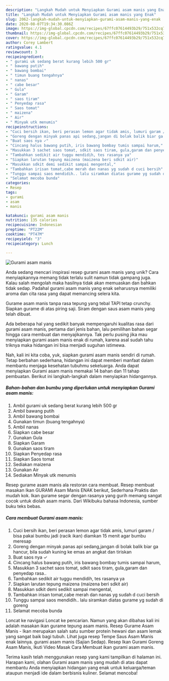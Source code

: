 ```yaml
---
description: "Langkah Mudah untuk Menyiapkan Gurami asam manis yang Enak"
title: "Langkah Mudah untuk Menyiapkan Gurami asam manis yang Enak"
slug: 2062-langkah-mudah-untuk-menyiapkan-gurami-asam-manis-yang-enak
date: 2020-08-07T19:34:30.086Z
image: https://img-global.cpcdn.com/recipes/67ffc07614493b29/751x532cq70/gurami-asam-manis-foto-resep-utama.jpg
thumbnail: https://img-global.cpcdn.com/recipes/67ffc07614493b29/751x532cq70/gurami-asam-manis-foto-resep-utama.jpg
cover: https://img-global.cpcdn.com/recipes/67ffc07614493b29/751x532cq70/gurami-asam-manis-foto-resep-utama.jpg
author: Corey Lambert
ratingvalue: 4.1
reviewcount: 3
recipeingredient:
- " gurami uk sedang berat kurang lebih 500 gr"
- " bawang putih"
- " bawang bombai"
- " timun buang tengahnya"
- " nanas"
- " cabe besar"
- " Gula"
- " Garam"
- " saos tiram"
- " Penyedap rasa"
- " Saos tomat"
- " maizena"
- " Air"
- " Minyak utk menumis"
recipeinstructions:
- "Cuci bersih ikan, beri perasan lemon agar tidak amis, lumuri garam / bisa pakai bumbu jadi (racik ikan) diamkan 15 menit agar bumbu meresap"
- "Goreng dengan minyak panas api sedang,jangan di bolak balik biar ga hancur, bila sudah kuning ke emas an angkat dan tiriskan"
- "Buat saos nya ✓"
- "Cincang halus bawang putih, iris bawang bombay tumis sampai harum,"
- "Masukkan 3 sachet saos tomat, sdkit saos tiram, gula,garam dan penyedap rasa.."
- "Tambahkan sedikit air tuggu mendidih, tes rasanya ya"
- "Siapkan larutan tepung maizena (maizena beri sdkit air)"
- "Masukkan sdkit demi sedikit sampai mengental,"
- "Tambahkan irisan tomat,cabe merah dan nanas yg sudah d cuci bersih"
- "Tunggu sampai saos mendidih.. lalu siramkan diatas gurame yg sudah di goreng"
- "Selamat mecoba bunda"
categories:
- Resep
tags:
- gurami
- asam
- manis

katakunci: gurami asam manis 
nutrition: 135 calories
recipecuisine: Indonesian
preptime: "PT22M"
cooktime: "PT47M"
recipeyield: "3"
recipecategory: Lunch

---
```



![Gurami asam manis](https://img-global.cpcdn.com/recipes/67ffc07614493b29/751x532cq70/gurami-asam-manis-foto-resep-utama.jpg)

Anda sedang mencari inspirasi resep gurami asam manis yang unik? Cara menyiapkannya memang tidak terlalu sulit namun tidak gampang juga. Kalau salah mengolah maka hasilnya tidak akan memuaskan dan bahkan tidak sedap. Padahal gurami asam manis yang enak seharusnya memiliki aroma dan cita rasa yang dapat memancing selera kita.

Gurame asam manis tanpa rasa tepung yang tebal TAPI tetap crunchy. Siapkan gurame di atas piring saji. Siram dengan saus asam manis yang telah dibuat.

Ada beberapa hal yang sedikit banyak mempengaruhi kualitas rasa dari gurami asam manis, pertama dari jenis bahan, lalu pemilihan bahan segar hingga cara membuat dan menyajikannya. Tak perlu pusing jika mau menyiapkan gurami asam manis enak di rumah, karena asal sudah tahu triknya maka hidangan ini bisa menjadi suguhan istimewa.


Nah, kali ini kita coba, yuk, siapkan gurami asam manis sendiri di rumah. Tetap berbahan sederhana, hidangan ini dapat memberi manfaat dalam membantu menjaga kesehatan tubuhmu sekeluarga. Anda dapat menyiapkan Gurami asam manis memakai 14 bahan dan 11 tahap pembuatan. Berikut ini langkah-langkah dalam menyiapkan hidangannya.

<!--inarticleads1-->

##### Bahan-bahan dan bumbu yang diperlukan untuk menyiapkan Gurami asam manis:

1. Ambil  gurami uk sedang berat kurang lebih 500 gr
1. Ambil  bawang putih
1. Ambil  bawang bombai
1. Gunakan  timun (buang tengahnya)
1. Ambil  nanas
1. Siapkan  cabe besar
1. Gunakan  Gula
1. Siapkan  Garam
1. Gunakan  saos tiram
1. Siapkan  Penyedap rasa
1. Siapkan  Saos tomat
1. Sediakan  maizena
1. Gunakan  Air
1. Sediakan  Minyak utk menumis


Resep gurame asam manis ala restoran cara membuat. Resep membuat masakan Ikan GURAMI Asam Manis ENAK berikut, Sederhana Praktis dan mudah kok. Ikan gurame segar dengan rasanya yang gurih memang sangat cocok untuk diolah asam manis. Dari Wikibuku bahasa Indonesia, sumber buku teks bebas. 

<!--inarticleads2-->

##### Cara membuat Gurami asam manis:

1. Cuci bersih ikan, beri perasan lemon agar tidak amis, lumuri garam / bisa pakai bumbu jadi (racik ikan) diamkan 15 menit agar bumbu meresap
1. Goreng dengan minyak panas api sedang,jangan di bolak balik biar ga hancur, bila sudah kuning ke emas an angkat dan tiriskan
1. Buat saos nya ✓
1. Cincang halus bawang putih, iris bawang bombay tumis sampai harum,
1. Masukkan 3 sachet saos tomat, sdkit saos tiram, gula,garam dan penyedap rasa..
1. Tambahkan sedikit air tuggu mendidih, tes rasanya ya
1. Siapkan larutan tepung maizena (maizena beri sdkit air)
1. Masukkan sdkit demi sedikit sampai mengental,
1. Tambahkan irisan tomat,cabe merah dan nanas yg sudah d cuci bersih
1. Tunggu sampai saos mendidih.. lalu siramkan diatas gurame yg sudah di goreng
1. Selamat mecoba bunda


Loncat ke navigasi Loncat ke pencarian. Namun yang akan dibahas kali ini adalah masakan ikan gurame tepung asam manis. Resep Gurame Asam Manis - Ikan merupakan salah satu sumber protein hewani dan asam lemak yang sangat baik bagi tubuh. Lihat juga resep Tempe Saus Asam Manis enak lainnya. gurami asam manis (Sajian Sedap). Resep Ikan Gurami Goreng Asam Manis, Ikuti Video Masak Cara Membuat ikan gurami asam manis. 

Terima kasih telah menggunakan resep yang kami tampilkan di halaman ini. Harapan kami, olahan Gurami asam manis yang mudah di atas dapat membantu Anda menyiapkan hidangan yang enak untuk keluarga/teman ataupun menjadi ide dalam berbisnis kuliner. Selamat mencoba!
